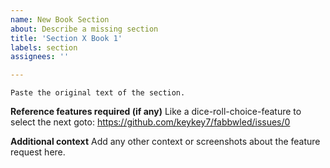 ```yaml
---
name: New Book Section
about: Describe a missing section
title: 'Section X Book 1'
labels: section
assignees: ''

---
```


```
Paste the original text of the section.
```

**Reference features required (if any)**
Like a dice-roll-choice-feature to select the next goto: https://github.com/keykey7/fabbwled/issues/0

**Additional context**
Add any other context or screenshots about the feature request here.
